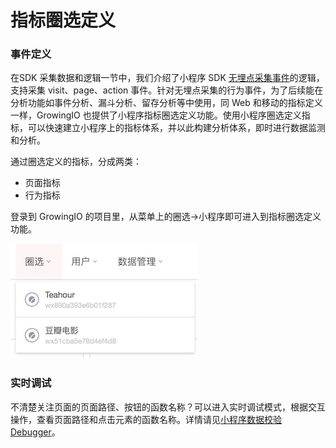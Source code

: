 # 指标圈选定义

### 事件定义

在SDK 采集数据和逻辑一节中，我们介绍了小程序 SDK [无埋点采集事件](../tag-management/sdk-logic/autotrack.md)的逻辑，支持采集 visit、page、action 事件。针对无埋点采集的行为事件，为了后续能在分析功能如事件分析、漏斗分析、留存分析等中使用，同 Web 和移动的指标定义一样，GrowingIO 也提供了小程序指标圈选定义功能。使用小程序圈选定义指标，可以快速建立小程序上的指标体系，并以此构建分析体系，即时进行数据监测和分析。

通过圈选定义的指标，分成两类：

* 页面指标
* 行为指标

登录到 GrowingIO 的项目里，从菜单上的圈选-&gt;小程序即可进入到指标圈选定义功能。

![&#x5C0F;&#x7A0B;&#x5E8F;&#x5708;&#x9009;&#x5165;&#x53E3;](../.gitbook/assets/quan-xuan-ru-kou.png)

### 实时调试

不清楚关注页面的页面路径、按钮的函数名称？可以进入实时调试模式，根据交互操作，查看页面路径和点击元素的函数名称。详情请见[小程序数据校验Debugger](../tag-management/xiao-cheng-xu-shu-ju-xiao-yan-debugger.md)。

